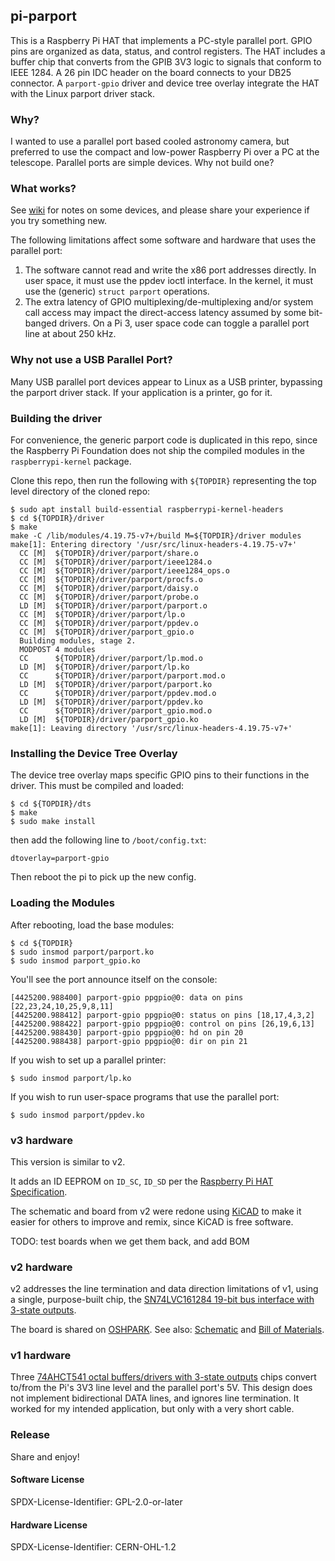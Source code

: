 ## pi-parport

This is a Raspberry Pi HAT that implements a PC-style parallel port.
GPIO pins are organized as data, status, and control registers.
The HAT includes a buffer chip that converts from the GPIB 3V3 logic
to signals that conform to IEEE 1284.  A 26 pin IDC header on the
board connects to your DB25 connector.  A `parport-gpio` driver and
device tree overlay integrate the HAT with the Linux parport driver stack.

### Why?

I wanted to use a parallel port based cooled astronomy camera,
but preferred to use the compact and low-power Raspberry Pi
over a PC at the telescope.  Parallel ports are simple devices.
Why not build one?

### What works?

See [wiki](https://github.com/worlickwerx/pi-parport/wiki) for notes on some
devices, and please share your experience if you try something new.

The following limitations affect some software and hardware that uses the
parallel port:
1) The software cannot read and write the x86 port addresses directly.
In user space, it must use the ppdev ioctl interface.  In the kernel, it must
use the (generic) `struct parport` operations.
2) The extra latency of GPIO multiplexing/de-multiplexing and/or system call
access may impact the direct-access latency assumed by some bit-banged drivers.
On a Pi 3, user space code can toggle a parallel port line at about 250 kHz.

### Why not use a USB Parallel Port?

Many USB parallel port devices appear to Linux as a USB printer, bypassing
the parport driver stack.  If your application is a printer, go for it.

### Building the driver

For convenience, the generic parport code is duplicated in this repo,
since the Raspberry Pi Foundation does not ship the compiled modules in
the `raspberrypi-kernel` package.

Clone this repo, then run the following with `${TOPDIR}` representing the
top level directory of the cloned repo:
```console
$ sudo apt install build-essential raspberrypi-kernel-headers
$ cd ${TOPDIR}/driver
$ make
make -C /lib/modules/4.19.75-v7+/build M=${TOPDIR}/driver modules
make[1]: Entering directory '/usr/src/linux-headers-4.19.75-v7+'
  CC [M]  ${TOPDIR}/driver/parport/share.o
  CC [M]  ${TOPDIR}/driver/parport/ieee1284.o
  CC [M]  ${TOPDIR}/driver/parport/ieee1284_ops.o
  CC [M]  ${TOPDIR}/driver/parport/procfs.o
  CC [M]  ${TOPDIR}/driver/parport/daisy.o
  CC [M]  ${TOPDIR}/driver/parport/probe.o
  LD [M]  ${TOPDIR}/driver/parport/parport.o
  CC [M]  ${TOPDIR}/driver/parport/lp.o
  CC [M]  ${TOPDIR}/driver/parport/ppdev.o
  CC [M]  ${TOPDIR}/driver/parport_gpio.o
  Building modules, stage 2.
  MODPOST 4 modules
  CC      ${TOPDIR}/driver/parport/lp.mod.o
  LD [M]  ${TOPDIR}/driver/parport/lp.ko
  CC      ${TOPDIR}/driver/parport/parport.mod.o
  LD [M]  ${TOPDIR}/driver/parport/parport.ko
  CC      ${TOPDIR}/driver/parport/ppdev.mod.o
  LD [M]  ${TOPDIR}/driver/parport/ppdev.ko
  CC      ${TOPDIR}/driver/parport_gpio.mod.o
  LD [M]  ${TOPDIR}/driver/parport_gpio.ko
make[1]: Leaving directory '/usr/src/linux-headers-4.19.75-v7+'
```

### Installing the Device Tree Overlay

The device tree overlay maps specific GPIO pins to their functions in
the driver.  This must be compiled and loaded:
```console
$ cd ${TOPDIR}/dts
$ make
$ sudo make install
```
then add the following line to `/boot/config.txt`:
```
dtoverlay=parport-gpio
```
Then reboot the pi to pick up the new config.

### Loading the Modules

After rebooting, load the base modules:
```console
$ cd ${TOPDIR}
$ sudo insmod parport/parport.ko
$ sudo insmod parport_gpio.ko
```
You'll see the port announce itself on the console:
```console
[4425200.988400] parport-gpio ppgpio@0: data on pins [22,23,24,10,25,9,8,11]
[4425200.988412] parport-gpio ppgpio@0: status on pins [18,17,4,3,2]
[4425200.988422] parport-gpio ppgpio@0: control on pins [26,19,6,13]
[4425200.988430] parport-gpio ppgpio@0: hd on pin 20
[4425200.988438] parport-gpio ppgpio@0: dir on pin 21
```
If you wish to set up a parallel printer:
```console
$ sudo insmod parport/lp.ko
```
If you wish to run user-space programs that use the parallel port:
```console
$ sudo insmod parport/ppdev.ko
```

### v3 hardware

This version is similar to v2.

It adds an ID EEPROM on `ID_SC`, `ID_SD` per the
[Raspberry Pi HAT Specification](https://github.com/raspberrypi/hats).

The schematic and board from v2 were redone using
[KiCAD](https://www.kicad-pcb.org/) to make it easier for others to improve
and remix, since KiCAD is free software.

TODO: test boards when we get them back, and add BOM

### v2 hardware

v2 addresses the line termination and data direction limitations of v1,
using a single, purpose-built chip, the
[SN74LVC161284 19-bit bus interface with 3-state outputs](http://www.ti.com/product/SN74LVC161284).

The board is shared on [OSHPARK](https://oshpark.com/shared_projects/Padn3qhP).
See also: [Schematic](hardware_v2/schematic.pdf) and [Bill of Materials](hardware_v2/BOM.md).

### v1 hardware

Three
[74AHCT541 octal buffers/drivers with 3-state outputs](http://www.ti.com/product/SN74AHCT541)
chips convert to/from the Pi's 3V3 line level and the parallel port's 5V.
This design does not implement bidirectional DATA lines, and ignores
line termination.  It worked for my intended application, but only with a
very short cable.

### Release

Share and enjoy!

#### Software License

SPDX-License-Identifier: GPL-2.0-or-later

#### Hardware License

SPDX-License-Identifier: CERN-OHL-1.2
